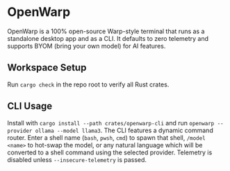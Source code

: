 # OpenWarp

OpenWarp is a 100% open-source Warp-style terminal that runs as a standalone desktop app and as a CLI. It defaults to zero telemetry and supports BYOM (bring your own model) for AI features.

## Workspace Setup
Run `cargo check` in the repo root to verify all Rust crates.

## CLI Usage
Install with `cargo install --path crates/openwarp-cli` and run `openwarp --provider ollama --model llama3`.
The CLI features a dynamic command router. Enter a shell name (`bash`, `pwsh`, `cmd`) to spawn that shell, `/model <name>` to hot-swap the model, or any natural language which will be converted to a shell command using the selected provider. Telemetry is disabled unless `--insecure-telemetry` is passed.
